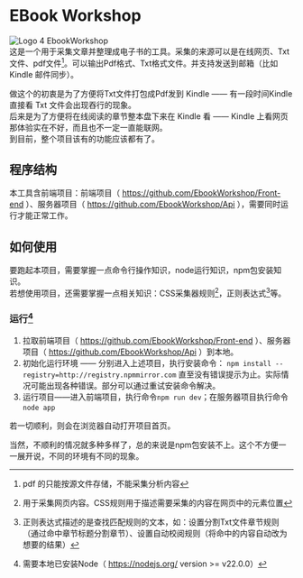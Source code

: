 # EBook Workshop
 ![Logo 4 EbookWorkshop](https://avatars.githubusercontent.com/u/132744849)    
这是一个用于采集文章并整理成电子书的工具。采集的来源可以是在线网页、Txt文件、pdf文件[^1]。可以输出Pdf格式、Txt格式文件。并支持发送到邮箱（比如 Kindle 邮件同步）。    

做这个的初衷是为了方便将Txt文件打包成Pdf发到 Kindle —— 有一段时间Kindle直接看 Txt 文件会出现吞行的现象。    
后来是为了方便将在线阅读的章节整本盘下来在 Kindle 看 —— Kindle 上看网页那体验实在不好，而且也不一定一直能联网。    
到目前，整个项目该有的功能应该都有了。    

## 程序结构
本工具含前端项目：前端项目（ https://github.com/EbookWorkshop/Front-end ）、服务器项目（ https://github.com/EbookWorkshop/Api ），需要同时运行才能正常工作。

## 如何使用
要跑起本项目，需要掌握一点命令行操作知识，node运行知识，npm包安装知识。    
若想使用项目，还需要掌握一点相关知识：CSS采集器规则[^2]，正则表达式[^3]等。    

### 运行[^4]
1. 拉取前端项目（ https://github.com/EbookWorkshop/Front-end ）、服务器项目（ https://github.com/EbookWorkshop/Api ）到本地。
1. 初始化运行环境 —— 分别进入上述项目，执行安装命令： `npm install --registry=http://registry.npmmirror.com` 直至没有错误提示为止。实际情况可能出现各种错误。部分可以通过重试安装命令解决。
1. 运行项目——进入前端项目，执行命令`npm run dev`；在服务器项目执行命令`node app`
    
若一切顺利，则会在浏览器自动打开项目首页。
    
当然，不顺利的情况就多种多样了，总的来说是npm包安装不上。这个不方便一一展开说，不同的环境有不同的现象。    

[^1]:pdf 的只能按源文件存储，不能采集分析内容    
[^2]:用于采集网页内容。CSS规则用于描述需要采集的内容在网页中的元素位置
[^3]:正则表达式描述的是查找匹配规则的文本，如：设置分割Txt文件章节规则（通过命中章节标题分割章节）、设置自动校阅规则（将命中的内容自动改为想要的结果）    
[^4]:需要本地已安装Node（ https://nodejs.org/ version >= v22.0.0）
